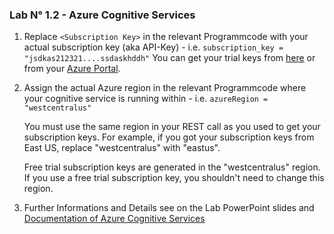 ### Lab N° 1.2 - Azure Cognitive Services

1. Replace `<Subscription Key>` in the relevant Programmcode with your actual subscription key (aka API-Key) - i.e. `subscription_key = "jsdkas212321....ssdaskhddh"`
   You can get your trial keys from [here](https://azure.microsoft.com/try/cognitive-services/) or from your [Azure Portal](https://portal.azure.com).

2. Assign the actual Azure region in the relevant Programmcode where your cognitive service is running within - i.e. `azureRegion = "westcentralus"`

   You must use the same region in your REST call as you used to get your
   subscription keys. For example, if you got your subscription keys from
   East US, replace "westcentralus" with "eastus".

   Free trial subscription keys are generated in the "westcentralus" region.
   If you use a free trial subscription key, you shouldn't need to change
   this region.

 3. Further Informations and Details see on the Lab PowerPoint slides and [Documentation of Azure Cognitive Services](https://docs.microsoft.com/de-de/azure/cognitive-services/)
